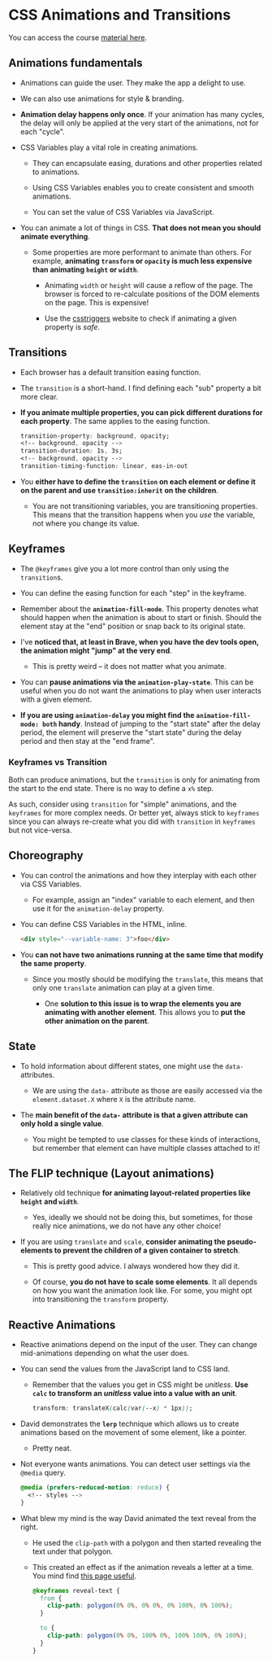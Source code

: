 # CSS Animations and Transitions

You can access the course [material here](https://frontendmasters.com/courses/css-animations/).

## Animations fundamentals

- Animations can guide the user. They make the app a delight to use.

- We can also use animations for style & branding.

- **Animation delay happens only once**. If your animation has many cycles, the delay will only be applied at the very start of the animations, not for each "cycle".

- CSS Variables play a vital role in creating animations.

  - They can encapsulate easing, durations and other properties related to animations.

  - Using CSS Variables enables you to create consistent and smooth animations.

  - You can set the value of CSS Variables via JavaScript.

- You can animate a lot of things in CSS. **That does not mean you should animate everything**.

  - Some properties are more performant to animate than others. For example, **animating `transform` or `opacity` is much less expensive than animating `height` or `width`**.

    - Animating `width` or `height` will cause a reflow of the page. The browser is forced to re-calculate positions of the DOM elements on the page. This is expensive!

    - Use the [csstriggers](https://csstriggers.com/) website to check if animating a given property is _safe_.

## Transitions

- Each browser has a default transition easing function.

- The `transition` is a short-hand. I find defining each "sub" property a bit more clear.

- **If you animate multiple properties, you can pick different durations for each property**. The same applies to the easing function.

  ```css
  transition-property: background, opacity;
  <!-- background, opacity -->
  transition-duration: 1s, 3s;
  <!-- background, opacity -->
  transition-timing-function: linear, eas-in-out
  ```

- You **either have to define the `transition` on each element or define it on the parent and use `transition:inherit` on the children**.

  - You are not transitioning variables, you are transitioning properties. This means that the transition happens when you _use_ the variable, not where you change its value.

## Keyframes

- The `@keyframes` give you a lot more control than only using the `transition`s.

- You can define the easing function for each "step" in the keyframe.

- Remember about the **`animation-fill-mode`**. This property denotes what should happen when the animation is about to start or finish. Should the element stay at the "end" position or snap back to its original state.

- I've **noticed that, at least in Brave, when you have the dev tools open, the animation might "jump" at the very end**.

  - This is pretty weird – it does not matter what you animate.

- You can **pause animations via the `animation-play-state`**. This can be useful when you do not want the animations to play when user interacts with a given element.

- **If you are using `animation-delay` you might find the `animation-fill-mode: both` handy**. Instead of jumping to the "start state" after the delay period, the element will preserve the "start state" during the delay period and then stay at the "end frame".

### Keyframes vs Transition

Both can produce animations, but the `transition` is only for animating from the start to the end state. There is no way to define a `x%` step.

As such, consider using `transition` for "simple" animations, and the `keyframes` for more complex needs. Or better yet, always stick to `keyframes` since you can always re-create what you did with `transition` in `keyframes` but not vice-versa.

## Choreography

- You can control the animations and how they interplay with each other via CSS Variables.

  - For example, assign an "index" variable to each element, and then use it for the `animation-delay` property.

- You can define CSS Variables in the HTML, inline.

  ```html
  <div style="--variable-name: 3">foo</div>
  ```

- You **can not have two animations running at the same time that modify the same property**.

  - Since you mostly should be modifying the `translate`, this means that only one `translate` animation can play at a given time.

    - One **solution to this issue is to wrap the elements you are animating with another element**. This allows you to **put the other animation on the parent**.

## State

- To hold information about different states, one might use the `data-` attributes.

  - We are using the `data-` attribute as those are easily accessed via the `element.dataset.X` where `X` is the attribute name.

- The **main benefit of the `data-` attribute is that a given attribute can only hold a single value**.

  - You might be tempted to use classes for these kinds of interactions, but remember that element can have multiple classes attached to it!

## The FLIP technique (Layout animations)

- Relatively old technique **for animating layout-related properties like `height` and `width`**.

  - Yes, ideally we should not be doing this, but sometimes, for those really nice animations, we do not have any other choice!

- If you are using `translate` and `scale`, **consider animating the pseudo-elements to prevent the children of a given container to stretch**.

  - This is pretty good advice. I always wondered how they did it.

  - Of course, **you do not have to scale some elements**. It all depends on how you want the animation look like. For some, you might opt into transitioning the `transform` property.

## Reactive Animations

- Reactive animations depend on the input of the user. They can change mid-animations depending on what the user does.

- You can send the values from the JavaScript land to CSS land.

  - Remember that the values you get in CSS might be _unitless_. **Use `calc` to transform an _unitless_ value into a value with an unit**.

    ```css
    transform: translateX(calc(var(--x) * 1px));
    ```

- David demonstrates the **`lerp`** technique which allows us to create animations based on the movement of some element, like a pointer.

  - Pretty neat.

- Not everyone wants animations. You can detect user settings via the `@media` query.

  ```css
  @media (prefers-reduced-motion: reduce) {
    <!-- styles -->
  }
  ```

- What blew my mind is the way David animated the text reveal from the right.

  - He used the `clip-path` with a polygon and then started revealing the text under that polygon.

  - This created an effect as if the animation reveals a letter at a time. You mind find [this page useful](https://bennettfeely.com/clippy/).

    ```css
    @keyframes reveal-text {
      from {
        clip-path: polygon(0% 0%, 0% 0%, 0% 100%, 0% 100%);
      }

      to {
        clip-path: polygon(0% 0%, 100% 0%, 100% 100%, 0% 100%);
      }
    }
    ```
